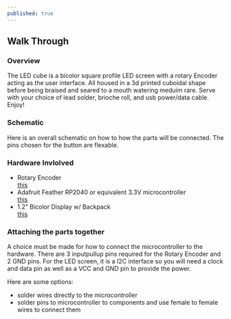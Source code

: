```yaml
---
published: true
---
```

## Walk Through

### Overview 
The LED cube is a bicolor square profile LED screen with a rotary Encoder acting as the user interface. All housed in a 3d printed cuboidal shape before being braised and seared to a mouth watering meduim rare. Serve with your choice of lead solder, brioche roll, and usb power/data cable. Enjoy!

### Schematic 
Here is an overall schematic on how to how the parts will be connected. The pins chosen for the button are flexable. 
 
### Hardware Invlolved 

- Rotary Encoder  
	[this](https://www.adafruit.com/product/377)
- Adafruit Feather RP2040 or equivalent 3.3V microcontroller  
	[this](https://www.adafruit.com/product/4884)
- 1.2" Bicolor Display w/ Backpack  
	[this](https://www.adafruit.com/product/902)
	

### Attaching the parts together 

A choice must be made for how to connect the microcontroller to the hardware. There are 3 inputpullup pins required for the Rotary Encoder and 2 GND pins. For the LED screen, it is a I2C interface so you will need a clock and data pin as well as a VCC and GND pin to provide the power. 

Here are some options:  

- solder wires directly to the microcontroller 
- solder pins to microcontroller to components and use female to female wires to connect them
